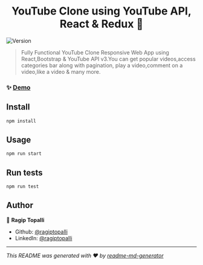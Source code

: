 <h1 align="center">YouTube Clone using YouTube API, React & Redux 👋</h1>
<p>
  <img alt="Version" src="https://img.shields.io/badge/version-0.1.0-blue.svg?cacheSeconds=2592000" />
</p>

> Fully Functional YouTube Clone Responsive Web App using React,Bootstrap & YouTube API v3.You can get popular videos,access categories bar along with pagination, play a video,comment on a video,like a video & many more.

### ✨ [Demo](https://github.com/ragiptopalli)

## Install

```sh
npm install
```

## Usage

```sh
npm run start
```

## Run tests

```sh
npm run test
```

## Author

👤 **Ragip Topalli**

-  Github: [@ragiptopalli](https://github.com/ragiptopalli)
-  LinkedIn: [@ragiptopalli](https://www.linkedin.com/in/ragiptopalli/)

---

_This README was generated with ❤️ by [readme-md-generator](https://github.com/kefranabg/readme-md-generator)_
